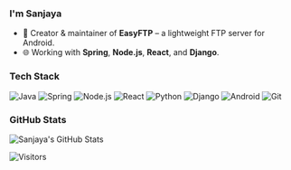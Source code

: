 ###  I'm Sanjaya

- 📱 Creator & maintainer of **EasyFTP** – a lightweight FTP server for Android.
- 🌐 Working with **Spring**, **Node.js**, **React**, and **Django**.

### Tech Stack
![Java](https://img.shields.io/badge/Java-%23ED8B00.svg?style=flat&logo=java&logoColor=white)
![Spring](https://img.shields.io/badge/Spring-%236DB33F.svg?style=flat&logo=spring&logoColor=white)
![Node.js](https://img.shields.io/badge/Node.js-339933?style=flat&logo=node.js&logoColor=white)
![React](https://img.shields.io/badge/React-20232A?style=flat&logo=react&logoColor=61DAFB)
![Python](https://img.shields.io/badge/Python-3776AB?style=flat&logo=python&logoColor=white)
![Django](https://img.shields.io/badge/Django-092E20?style=flat&logo=django&logoColor=white)
![Android](https://img.shields.io/badge/Android-3DDC84?style=flat&logo=android&logoColor=white)
![Git](https://img.shields.io/badge/Git-F05032?style=flat&logo=git&logoColor=white)

### GitHub Stats
![Sanjaya's GitHub Stats](https://github-readme-stats.vercel.app/api?username=sanjaya999&show_icons=true&title_color=ffffff&icon_color=bb2acf&text_color=daf7dc&bg_color=151515)

![Visitors](https://komarev.com/ghpvc/?username=sanjaya999&label=Profile%20views&color=0e75b6&style=flat)
